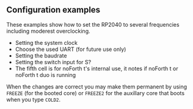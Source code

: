 ## Configuration examples

These examples show how to set the RP2040 to several frequencies including moderest overclocking.

- Setting the system clock
- Choose the used UART (for future use only)
- Setting the baudrate
- Setting the switch input for S?
- The fifth cell is for noForth t's internal use, it notes
  if noForth t or noForth t duo is running

When the changes are correct you may make them permanent by using `FREEZE` (for the booted core) 
or `FREEZE2` for the auxillary core that boots when you type `COLD2`.
